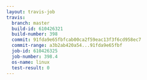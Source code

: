 ```yaml
---
layout: travis-job
travis:
  branch: master
  build-id: 610426321
  build-number: 398
  commit: 91fda9e65fbfcab00ca2f59eac13f3f6cd958ec7
  commit-range: a3b2ab420a54...91fda9e65fbf
  job-id: 610426325
  job-number: 398.4
  os-name: linux
  test-result: 0
---
```

